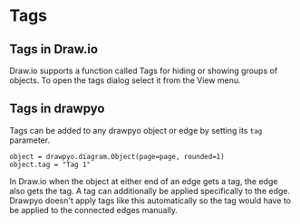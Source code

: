 # Tags

## Tags in Draw.io

Draw.io supports a function called Tags for hiding or showing groups of objects. To open the tags dialog select it from the View menu.

## Tags in drawpyo

Tags can be added to any drawpyo object or edge by setting its `tag` parameter.

```
object = drawpyo.diagram.Object(page=page, rounded=1)
object.tag = "Tag 1"
```

In Draw.io when the object at either end of an edge gets a tag, the edge also gets the tag. A tag can additionally be applied specifically to the edge. Drawpyo doesn't apply tags like this automatically so the tag would have to be applied to the connected edges manually.